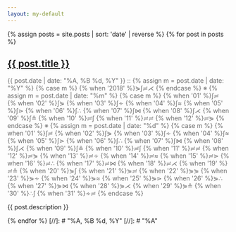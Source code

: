 ```yaml
---
layout: my-default
---
```


{% assign posts = site.posts | sort: 'date' | reverse %}
{% for post in posts %}

<h2>
    <a href="{{ post.url }}" >
        {{ post.title }}
    </a>
    <br />
</h2>
<p style="font-size: 1em; color: #696969">
{{ post.date  | date: "%A, %B %d, %Y" }}
:: 
{% assign m = post.date | date: "%Y" %}
{% case m %}
  {% when '2018' %}⋟∫≓⋌
{% endcase %}
※
{% assign m = post.date | date: "%m" %}
{% case m %}
  {% when '01' %}∫≓
  {% when '02' %}∫⋟
  {% when '03' %}∫∻
  {% when '04' %}∫≈
  {% when '05' %}∫⋗
  {% when '06' %}∫∴
  {% when '07' %}∫⋈
  {% when '08' %}∫⋌
  {% when '09' %}∫≗
  {% when '10' %}≓∫
  {% when '11' %}≓≓
  {% when '12' %}≓⋟
{% endcase %}
※
{% assign m = post.date | date: "%d" %}
{% case m %}
  {% when '01' %}∫≓
  {% when '02' %}∫⋟
  {% when '03' %}∫∻
  {% when '04' %}∫≈
  {% when '05' %}∫⋗
  {% when '06' %}∫∴
  {% when '07' %}∫⋈
  {% when '08' %}∫⋌
  {% when '09' %}∫≗
  {% when '10' %}≓∫
  {% when '11' %}≓≓
  {% when '12' %}≓⋟
  {% when '13' %}≓∻
  {% when '14' %}≓≈
  {% when '15' %}≓⋗
  {% when '16' %}≓∴
  {% when '17' %}≓⋈
  {% when '18' %}≓⋌
  {% when '19' %}≓≗
  {% when '20' %}⋟∫
  {% when '21' %}⋟≓
  {% when '22' %}⋟⋟
  {% when '23' %}⋟∻
  {% when '24' %}⋟≈
  {% when '25' %}⋟⋗
  {% when '26' %}⋟∴
  {% when '27' %}⋟⋈
  {% when '28' %}⋟⋌
  {% when '29' %}⋟≗
  {% when '30' %}∴∫
  {% when '31' %}∻≓
{% endcase %}

</p>
<p>{{ post.description }}</p>

{% endfor %}
[//]: # "%A, %B %d, %Y"
[//]: # "%A"
